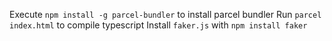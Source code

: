 Execute `npm install -g parcel-bundler` to install parcel bundler
Run ```parcel index.html``` to compile typescript
Install `faker.js` with `npm install faker`